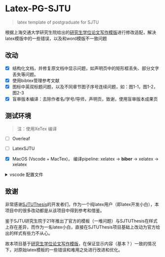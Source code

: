 # Latex-PG-SJTU
> latex template of postgraduate for SJTU

根据上海交通大学研究生院给出的[研究生学位论文写作模版](https://www.gs.sjtu.edu.cn/info/1136/8374.htm)进行修改适配，解决latex模版中的一些错误，以及和word模版不一致问题

## 改动
- [x] 结构化文档，并修复原文档中显示问题，如声明页中的矩形框丢失、部分文字丢失等问题。
- [x] 使用bibtex管理参考文献
- [x] 图标中英双标题问题，以及不同章节图子序号连续问题，如：图1-1，图1-2，图2-3
- [x] 盲审版本编译：去除作者名/学号/导师，声明页，致谢，使用盲审版本成果页

## 测试环境
> 注：使用XeTex 编译

- [ ] Overleaf

- [ ] LatexSJTU

- [x] MacOS (Vscode + MacTex)， 编译pipeline: xelatex -> **biber** -> xelatex -> xelatex
<details>
<summary>vscode 配置文件</summary>

```
"latex-workshop.latex.tools": [
        {
            "name": "xelatex",
            "command": "xelatex",
            "args": [
                "-synctex=1",
                "-interaction=nonstopmode",
                "-file-line-error",
                "-pdf",
                "%DOCFILE%"
            ]
        },
        {
            "name": "pdflatex",
            "command": "pdflatex",
            "args": [
                "-synctex=1",
                "-interaction=nonstopmode",
                "-file-line-error",
                "%DOCFILE%"
            ]
        },
        {
            "name": "bibtex",
            "command": "bibtex",
            "args": [
                "%DOCFILE%"
            ]
        },
        {
            "name": "biber",
            "command": "biber",
            "args": [
                "%DOCFILE%"
            ]
        }
    ],
  // 编译命令
    "latex-workshop.latex.recipes": [
        {
            "name": "xelatex",
            "tools": [
                "xelatex"
            ],
        },
        {
            "name": "xelatex*2",
            "tools": [
                "xelatex",
                "xelatex"
            ],
        },
        {
            "name": "bibtex",
            "tools": [
                "bibtex"
            ],
        },
        {
            "name": "pdflatex",
            "tools": [
                "pdflatex"
            ]
        },
        {
            "name": "xe->bib->xe->xe",
            "tools": [
                "xelatex",
                "bibtex",
                "xelatex",
                "xelatex"
            ]
        },
        {
            "name": "xe->biber->xe->xe",
            "tools": [
                "xelatex",
                "biber",
                "xelatex",
                "xelatex"
            ]
        },
        {
            "name": "pdf->bib->pdf->pdf",
            "tools": [
                "pdflatex",
                "bibtex",
                "pdflatex",
                "pdflatex"
            ]
        }
    ],
```

</details>




## 致谢
非常感谢[SJTUThesis](https://github.com/sjtug/SJTUThesis)的开发者们，作为一个纯latex用户（即latex开发小白），本项目中的很多改动都是从该项目中得到参考和借鉴。

鉴于SJTU研究生院于21年推出了官方的模板（一堆问题）与SJTUThesis在样式上存在差异，而作为一名latex小白，直接在SJTUThesis项目基础上改动为官方给出的样式有些力不从心。

故本项目基于[研究生学位论文写作模版](https://www.gs.sjtu.edu.cn/info/1136/8374.htm)，在保证显示内容（基本？）一致的情况下，对原始latex模板的一些错误和难用之处进行改进和优化。